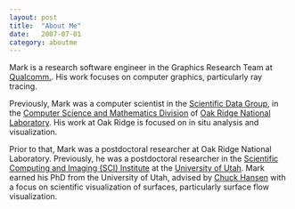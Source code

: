 ```yaml
---
layout: post
title:  "About Me"
date:   2007-07-01
category: aboutme
---
```

Mark is a research software engineer in the Graphics Research Team at [Qualcomm.](https://www.qualcomm.com). His work focuses on computer graphics, particularly ray tracing. 

Previously, Mark was a computer scientist in the [Scientific Data Group](https://www.ornl.gov/division/csmd/scientific-data), in the [Computer Science and Mathematics Division](https://www.ornl.gov/division/csmd/) of [Oak Ridge National Laboratory](https://www.ornl.gov). His work at Oak Ridge is focused on in situ analysis and visualization.

Prior to that, Mark was a postdoctoral researcher at Oak Ridge National Laboratory. Previously, he was a postdoctoral researcher in the [Scientific Computing and Imaging (SCI) Institute](http://www.sci.utah.edu) at the [University of Utah](http://www.utah.edu). Mark earned his PhD from the University of Utah, advised by [Chuck Hansen](http://www.cs.utah.edu/~hansen) with a focus on scientific visualization of surfaces, particularly surface flow visualization.

